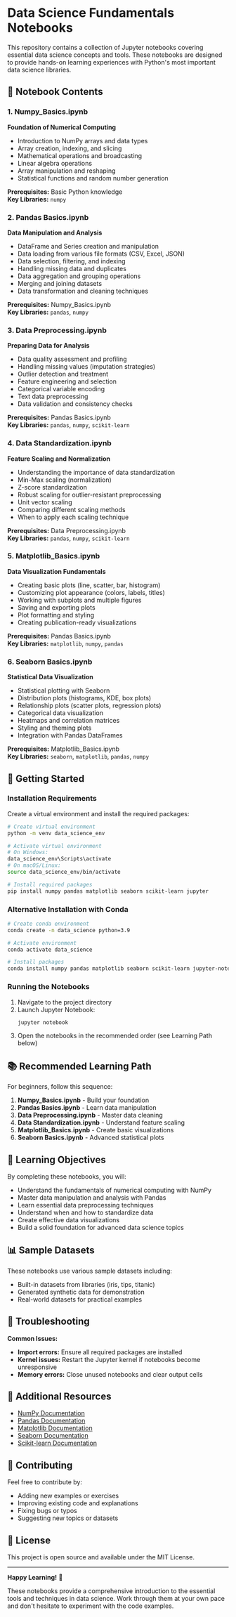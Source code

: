 # Data Science Fundamentals Notebooks

This repository contains a collection of Jupyter notebooks covering essential data science concepts and tools. These notebooks are designed to provide hands-on learning experiences with Python's most important data science libraries.

## 📁 Notebook Contents

### 1. **Numpy_Basics.ipynb**
**Foundation of Numerical Computing**
- Introduction to NumPy arrays and data types
- Array creation, indexing, and slicing
- Mathematical operations and broadcasting
- Linear algebra operations
- Array manipulation and reshaping
- Statistical functions and random number generation

**Prerequisites:** Basic Python knowledge  
**Key Libraries:** `numpy`

### 2. **Pandas Basics.ipynb**
**Data Manipulation and Analysis**
- DataFrame and Series creation and manipulation
- Data loading from various file formats (CSV, Excel, JSON)
- Data selection, filtering, and indexing
- Handling missing data and duplicates
- Data aggregation and grouping operations
- Merging and joining datasets
- Data transformation and cleaning techniques

**Prerequisites:** Numpy_Basics.ipynb  
**Key Libraries:** `pandas`, `numpy`

### 3. **Data Preprocessing.ipynb**
**Preparing Data for Analysis**
- Data quality assessment and profiling
- Handling missing values (imputation strategies)
- Outlier detection and treatment
- Feature engineering and selection
- Categorical variable encoding
- Text data preprocessing
- Data validation and consistency checks

**Prerequisites:** Pandas Basics.ipynb  
**Key Libraries:** `pandas`, `numpy`, `scikit-learn`

### 4. **Data Standardization.ipynb**
**Feature Scaling and Normalization**
- Understanding the importance of data standardization
- Min-Max scaling (normalization)
- Z-score standardization
- Robust scaling for outlier-resistant preprocessing
- Unit vector scaling
- Comparing different scaling methods
- When to apply each scaling technique

**Prerequisites:** Data Preprocessing.ipynb  
**Key Libraries:** `pandas`, `numpy`, `scikit-learn`

### 5. **Matplotlib_Basics.ipynb**
**Data Visualization Fundamentals**
- Creating basic plots (line, scatter, bar, histogram)
- Customizing plot appearance (colors, labels, titles)
- Working with subplots and multiple figures
- Saving and exporting plots
- Plot formatting and styling
- Creating publication-ready visualizations

**Prerequisites:** Pandas Basics.ipynb  
**Key Libraries:** `matplotlib`, `numpy`, `pandas`

### 6. **Seaborn Basics.ipynb**
**Statistical Data Visualization**
- Statistical plotting with Seaborn
- Distribution plots (histograms, KDE, box plots)
- Relationship plots (scatter plots, regression plots)
- Categorical data visualization
- Heatmaps and correlation matrices
- Styling and theming plots
- Integration with Pandas DataFrames

**Prerequisites:** Matplotlib_Basics.ipynb  
**Key Libraries:** `seaborn`, `matplotlib`, `pandas`, `numpy`

## 🚀 Getting Started

### Installation Requirements

Create a virtual environment and install the required packages:

```bash
# Create virtual environment
python -m venv data_science_env

# Activate virtual environment
# On Windows:
data_science_env\Scripts\activate
# On macOS/Linux:
source data_science_env/bin/activate

# Install required packages
pip install numpy pandas matplotlib seaborn scikit-learn jupyter
```

### Alternative Installation with Conda

```bash
# Create conda environment
conda create -n data_science python=3.9

# Activate environment
conda activate data_science

# Install packages
conda install numpy pandas matplotlib seaborn scikit-learn jupyter-notebook
```

### Running the Notebooks

1. Navigate to the project directory
2. Launch Jupyter Notebook:
   ```bash
   jupyter notebook
   ```
3. Open the notebooks in the recommended order (see Learning Path below)

## 📚 Recommended Learning Path

For beginners, follow this sequence:

1. **Numpy_Basics.ipynb** - Build your foundation
2. **Pandas Basics.ipynb** - Learn data manipulation
3. **Data Preprocessing.ipynb** - Master data cleaning
4. **Data Standardization.ipynb** - Understand feature scaling
5. **Matplotlib_Basics.ipynb** - Create basic visualizations
6. **Seaborn Basics.ipynb** - Advanced statistical plots

## 🎯 Learning Objectives

By completing these notebooks, you will:

- Understand the fundamentals of numerical computing with NumPy
- Master data manipulation and analysis with Pandas
- Learn essential data preprocessing techniques
- Understand when and how to standardize data
- Create effective data visualizations
- Build a solid foundation for advanced data science topics

## 📊 Sample Datasets

These notebooks use various sample datasets including:
- Built-in datasets from libraries (iris, tips, titanic)
- Generated synthetic data for demonstration
- Real-world datasets for practical examples

## 🔧 Troubleshooting

**Common Issues:**
- **Import errors:** Ensure all required packages are installed
- **Kernel issues:** Restart the Jupyter kernel if notebooks become unresponsive
- **Memory errors:** Close unused notebooks and clear output cells

## 📖 Additional Resources

- [NumPy Documentation](https://numpy.org/doc/)
- [Pandas Documentation](https://pandas.pydata.org/docs/)
- [Matplotlib Documentation](https://matplotlib.org/stable/contents.html)
- [Seaborn Documentation](https://seaborn.pydata.org/)
- [Scikit-learn Documentation](https://scikit-learn.org/stable/)

## 🤝 Contributing

Feel free to contribute by:
- Adding new examples or exercises
- Improving existing code and explanations
- Fixing bugs or typos
- Suggesting new topics or datasets

## 📝 License

This project is open source and available under the MIT License.

---

**Happy Learning!** 🎉

These notebooks provide a comprehensive introduction to the essential tools and techniques in data science. Work through them at your own pace and don't hesitate to experiment with the code examples.
